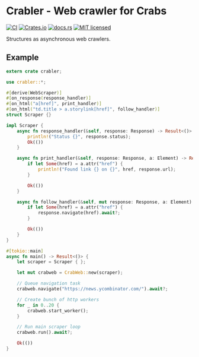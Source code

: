 # Crabler - Web crawler for Crabs

[![CI][ci-badge]][ci-url]
[![Crates.io][crates-badge]][crates-url]
[![docs.rs][docs-badge]][docs-url]
[![MIT licensed][mit-badge]][mit-url]

[ci-badge]: https://github.com/Gonzih/crabler/workflows/CI/badge.svg
[ci-url]: https://github.com/Gonzih/crabler/actions
[crates-badge]: https://img.shields.io/crates/v/crabler.svg
[crates-url]: https://crates.io/crates/crabler
[docs-badge]: https://docs.rs/crabler/badge.svg
[docs-url]: https://docs.rs/crabler
[mit-badge]: https://img.shields.io/badge/license-MIT-blue.svg
[mit-url]: LICENSE

Structures as asynchronous web crawlers.

## Example

```rust
extern crate crabler;

use crabler::*;

#[derive(WebScraper)]
#[on_response(response_handler)]
#[on_html("a[href]", print_handler)]
#[on_html("td.title > a.storylink[href]", follow_handler)]
struct Scraper {}

impl Scraper {
    async fn response_handler(&self, response: Response) -> Result<()> {
        println!("Status {}", response.status);
        Ok(())
    }

    async fn print_handler(&self, response: Response, a: Element) -> Result<()> {
        if let Some(href) = a.attr("href") {
            println!("Found link {} on {}", href, response.url);
        }

        Ok(())
    }

    async fn follow_handler(&self, mut response: Response, a: Element) -> Result<()> {
        if let Some(href) = a.attr("href") {
            response.navigate(href).await?;
        }

        Ok(())
    }
}

#[tokio::main]
async fn main() -> Result<()> {
    let scraper = Scraper { };

    let mut crabweb = CrabWeb::new(scraper);

    // Queue navigation task
    crabweb.navigate("https://news.ycombinator.com/").await?;

    // Create bunch of http workers
    for _ in 0..20 {
        crabweb.start_worker();
    }

    // Run main scraper loop
    crabweb.run().await?;

    Ok(())
}
```
